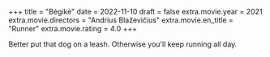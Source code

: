 +++
title = "Bėgikė"
date = 2022-11-10
draft = false
extra.movie.year = 2021
extra.movie.directors = "Andrius Blaževičius"
extra.movie.en_title = "Runner"
extra.movie.rating = 4.0
+++

Better put that dog on a leash. Otherwise you'll keep running all day.<!-- more -->